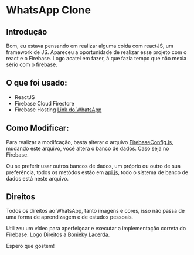 # WhatsApp Clone

## Introdução

Bom, eu estava pensando em realizar alguma coida com reactJS, um framework de JS.
Apareceu a oportunidade de realizar esse projeto com o react e o Firebase. Logo acatei em fazer, á que fazia tempo que não mexia sério com o firebase.

## O que foi usado:

* ReactJS
* Firebase Cloud Firestore
* Firebase Hosting [Link do WhatsApp](https://whatsapp-clone-47db7.web.app/)

## Como Modificar:

Para realizar a modifcação, basta alterar o arquivo [FirebaseConfig.js](https://github.com/DutraGames/WhatsApp-Clone/blob/main/src/FirebaseConfig.js), mudando este arquivo, você altera o banco de dados. Caso seja no Firebase.

Ou se preferir usar outros bancos de dados, um próprio ou outro de sua preferência, todos os metódos estão em [api.js](https://github.com/DutraGames/WhatsApp-Clone/blob/main/src/api.js), todo o sistema de banco de dados está neste arquivo.

## Direitos

Todos os direitos ao WhatsApp, tanto imagens e cores, isso não passa de uma forma de aprendizagem e de estudos pessoais.

Utilizeu um vídeo para aperfeiçoar e executar a implementação correta do Firebase. Logo Direitos a [Bonieky Lacerda](https://www.youtube.com/watch?v=BkX4niTo9Ow&ab_channel=BoniekyLacerda).

Espero que gostem!
